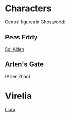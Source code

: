 # Characters

Central figures in Ghostworld:

## Peas Eddy

[Sol Aiden](/peas-eddy/aiden-sol.md)

## Arlen's Gate

[Arlen Zhao]

# Virelia

[Liora](/virelia/liora.md)

